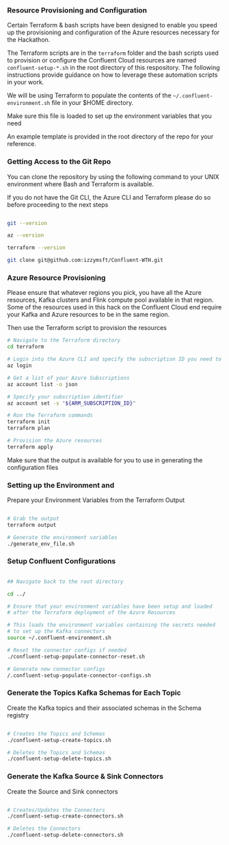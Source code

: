 ### Resource Provisioning and Configuration

Certain Terraform & bash scripts have been designed to enable you speed up the provisioning and configuration of the Azure resources necessary for the Hackathon.

The Terraform scripts are in the `terraform` folder and the bash scripts used to provision or configure the Confluent Cloud resources are named `confluent-setup-*.sh` in the root directory of this respository. The following instructions provide guidance on how to leverage these automation scripts in your work.

We will be using Terraform to populate the contents of the `~/.confluent-environment.sh` file in your $HOME directory.

Make sure this file is loaded to set up the environment variables that you need 

An example template is provided in the root directory of the repo for your reference.

### Getting Access to the Git Repo

You can clone the repository by using the following command to your UNIX environment where Bash and Terraform is available.

If you do not have the Git CLI, the Azure CLI and Terraform please do so before proceeding to the next steps

```bash

git --version

az --version

terraform --version

git clone git@github.com:izzymsft/Confluent-WTH.git

```

### Azure Resource Provisioning

Please ensure that whatever regions you pick, you have all the Azure resources, Kafka clusters and Flink compute pool available in that region. Some of the resources used in this hack on the Confluent Cloud end require your Kafka and Azure resources to be in the same region.

Then use the Terraform script to provision the resources

```bash
# Navigate to the Terraform directory
cd terraform

# Login into the Azure CLI and specify the subscription ID you need to use
az login

# Get a list of your Azure Subscriptions
az account list -o json

# Specify your subscription identifier
az account set -s "${ARM_SUBSCRIPTION_ID}"

# Run the Terraform commands
terraform init
terraform plan

# Provision the Azure resources
terraform apply

```

Make sure that the output is available for you to use in generating the configuration files



### Setting up the Environment and 

Prepare your Environment Variables from the Terraform Output

```bash

# Grab the output
terraform output

# Generate the environment variables
./generate_env_file.sh

```

### Setup Confluent Configurations

```bash

## Navigate back to the root directory

cd ../

# Ensure that your environment variables have been setup and loaded 
# after the Terraform deployment of the Azure Resources

# This loads the environment variables containing the secrets needed 
# to set up the Kafka connectors
source ~/.confluent-environment.sh

# Reset the connector configs if needed
./confluent-setup-populate-connector-reset.sh

# Generate new connector configs
/.confluent-setup-populate-connector-configs.sh

```


### Generate the Topics Kafka Schemas for Each Topic

Create the Kafka topics and their associated schemas in the Schema registry

```bash

# Creates the Topics and Schemas
./confluent-setup-create-topics.sh

# Deletes the Topics and Schemas
./confluent-setup-delete-topics.sh

```


### Generate the Kafka Source & Sink Connectors

Create the Source and Sink connectors

```bash

# Creates/Updates the Connectors
./confluent-setup-create-connectors.sh

# Deletes the Connectors
./confluent-setup-delete-connectors.sh

```

